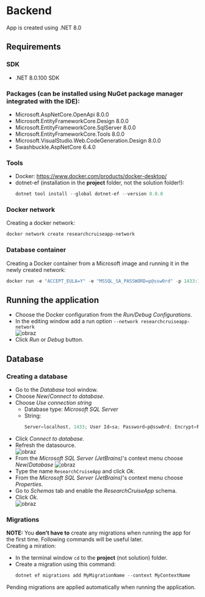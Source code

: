 # Backend
App is created using .NET 8.0

## Requirements
### SDK
- .NET 8.0.100 SDK

### Packages (can be installed using NuGet package manager integrated with the IDE):
- Microsoft.AspNetCore.OpenApi 8.0.0
- Microsoft.EntityFrameworkCore.Design 8.0.0
- Microsoft.EntityFrameworkCore.SqlServer 8.0.0
- Microsoft.EntityFrameworkCore.Tools 8.0.0
- Microsoft.VisualStudio.Web.CodeGeneration.Design 8.0.0
- Swashbuckle.AspNetCore 6.4.0

### Tools
- Docker: https://www.docker.com/products/docker-desktop/
- dotnet-ef (installation in the **project** folder, not the solution folder!):
  ```powershell
  dotnet tool install --global dotnet-ef --version 8.0.0
  ```
  
### Docker network
Creating a docker network:
```powershell
docker network create researchcruiseapp-network
```

### Database container
Creating a Docker container from a Microsoft image and running it in the newly created network:
```powershell
docker run -e "ACCEPT_EULA=Y" -e "MSSQL_SA_PASSWORD=p@ssw0rd" -p 1433:1433 --name researchcruiseapp-db --hostname researchcruiseapp-db --network researchcruiseapp-network -d mcr.microsoft.com/mssql/server:2022-latest
```

## Running the application
- Choose the Docker configuration from the _Run/Debug Configurations_.
- In the editing window add a run option `--network researchcruiseapp-network`<br>![obraz](https://github.com/MichalTarnacki/_projekt_grupowy/assets/116964693/d5c5e849-ca76-47ad-8401-b5adae2bc625)
- Click _Run_ or _Debug_ button.

## Database
### Creating a database
- Go to the _Database_ tool window.
- Choose _New_/_Connect to database_.
- Choose _Use connection string_
  - Database type: _Microsoft SQL Server_
  - String:
    ```powershell
    Server=localhost, 1433; User Id=sa; Password=p@ssw0rd; Encrypt=False
    ```
- Click _Connect to database_.
- Refresh the datasource.<br>![obraz](https://github.com/MichalTarnacki/_projekt_grupowy/assets/116964693/f3496ff1-0b9d-4538-8cd2-448402ba4ea3)
- From the _Microsoft SQL Server (JetBrains)_'s context menu choose _New_/_Database_ ![obraz](https://github.com/MichalTarnacki/_projekt_grupowy/assets/116964693/955a4798-310c-4792-bd46-1b9c98436b0a)
- Type the name `ResearchCruiseApp` and click _Ok_.
- From the _Microsoft SQL Server (JetBrains)_'s context menu choose _Properties_.
- Go to _Schemas_ tab and enable the _ResearchCruiseApp_ schema.
- Click _Ok_.<br>![obraz](https://github.com/MichalTarnacki/_projekt_grupowy/assets/116964693/8d8734e8-c939-4403-a1e0-c0ed1c7ca9de)

### Migrations
**NOTE:** You **don't have to** create any migrations when running the app for the first time. Following commands will be useful later.<br>
Creating a miration:
- In the terminal window `cd` to the **project** (not solution) folder.
- Create a migration using this command:
  ```powershell
  dotnet ef migrations add MyMigrationName --context MyContextName
  ```
Pending migrations are applied automatically when running the application.

